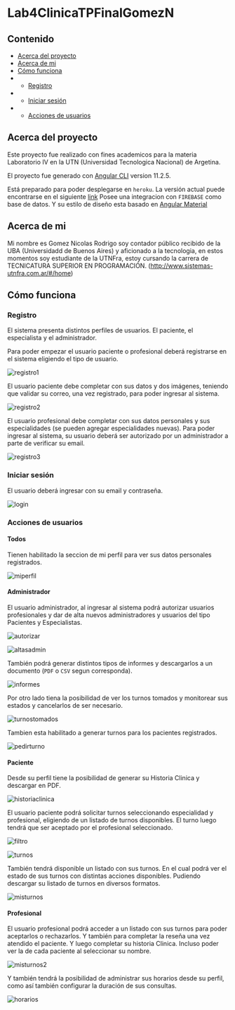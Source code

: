# Lab4ClinicaTPFinalGomezN

## Contenido

* [Acerca del proyecto](#acerca-del-proyecto)
* [Acerca de mi](#acerca-de-mi)
* [Cómo funciona](#cómo-funciona)
* - [Registro](#registro)
* - [Iniciar sesión](#iniciar-sesión)
* - [Acciones de usuarios](#acciones-de-usuarios)
## Acerca del proyecto

Este proyecto fue realizado con fines academicos para la materia Laboratorio IV en la UTN (Universidad Tecnologica Nacional) de Argetina.

El proyecto fue generado con [Angular CLI](https://github.com/angular/angular-cli) version 11.2.5.

Está preparado para poder desplegarse en `heroku`. La versión actual puede encontrarse en el siguiente [link](https://lab4clinicatpfinal-gomezn.herokuapp.com/)
Posee una integracion con `FIREBASE` como base de datos. Y su estilo de diseño esta basado en [Angular Material](https://material.angular.io/)


## Acerca de mi

Mi nombre es Gomez Nicolas Rodrigo soy contador público recibido de la UBA (Universidadd de Buenos Aires) y aficionado a la tecnologia, en estos momentos soy estudiante de la UTNFra, estoy cursando la carrera de TECNICATURA SUPERIOR EN PROGRAMACIÓN.
(http://www.sistemas-utnfra.com.ar/#/home)


## Cómo funciona

### Registro
El sistema presenta distintos perfiles de usuarios. El paciente, el especialista y el administrador.

Para poder empezar el usuario paciente o profesional deberá registrarse en el sistema eligiendo el tipo de usuario.

![registro1](https://github.com/nicolasnet/TPClinicaGomezNLab4/blob/master/screenshots/registro1.png)

El usuario paciente debe completar con sus datos y dos imágenes, teniendo que validar su correo, una vez registrado, para poder ingresar al sistema.

![registro2](https://github.com/nicolasnet/TPClinicaGomezNLab4/blob/master/screenshots/registro2.png)

El usuario profesional debe completar con sus datos personales y sus especialidades (se pueden agregar especialidades nuevas). Para poder ingresar al sistema, su usuario deberá ser autorizado por un administrador a parte de verificar su email.

![registro3](https://github.com/nicolasnet/TPClinicaGomezNLab4/blob/master/screenshots/registro3.png)

### Iniciar sesión

El usuario deberá ingresar con su email y contraseña.

![login](https://github.com/nicolasnet/TPClinicaGomezNLab4/blob/master/screenshots/login.png)

### Acciones de usuarios

#### Todos

Tienen habilitado la seccion de mi perfil para ver sus datos personales registrados.

![miperfil](https://github.com/nicolasnet/TPClinicaGomezNLab4/blob/master/screenshots/miperfil.png)

#### Administrador

El usuario administrador, al ingresar al sistema podrá autorizar usuarios profesionales y dar de alta nuevos administradores y usuarios del tipo Pacientes y Especialistas.

![autorizar](https://github.com/nicolasnet/TPClinicaGomezNLab4/blob/master/screenshots/autorizar.png)

![altasadmin](https://github.com/nicolasnet/TPClinicaGomezNLab4/blob/master/screenshots/altasadmin.png)

También podrá generar distintos tipos de informes y descargarlos a un documento (`PDF` o `CSV` segun corresponda).

![informes](https://github.com/nicolasnet/TPClinicaGomezNLab4/blob/master/screenshots/grafico.png)

Por otro lado tiena la posibilidad de ver los turnos tomados y monitorear sus estados y cancelarlos de ser necesario.

![turnostomados](https://github.com/nicolasnet/TPClinicaGomezNLab4/blob/master/screenshots/turnostomados.png)

Tambien esta habilitado a generar turnos para los pacientes registrados.

![pedirturno](https://github.com/nicolasnet/TPClinicaGomezNLab4/blob/master/screenshots/pedirturno.png)


#### Paciente

Desde su perfil tiene la posibilidad de generar su Historia Clinica y descargar en PDF.

![historiaclinica](https://github.com/nicolasnet/TPClinicaGomezNLab4/blob/master/screenshots/historiaclinica.png)

El usuario paciente podrá solicitar turnos seleccionando especialidad y profesional, eligiendo de un listado de turnos disponibles. El turno luego tendrá que ser aceptado por el profesional seleccionado.

![filtro](https://github.com/nicolasnet/TPClinicaGomezNLab4/blob/master/screenshots/filtroespecialidad.png)

![turnos](https://github.com/nicolasnet/TPClinicaGomezNLab4/blob/master/screenshots/turnos.png)

También tendrá disponible un listado con sus turnos. En el cual podrá ver el estado de sus turnos con distintas acciones disponibles. Pudiendo descargar su listado de turnos en diversos formatos.

![misturnos](https://github.com/nicolasnet/TPClinicaGomezNLab4/blob/master/screenshots/misturnos.png)


#### Profesional

El usuario profesional podrá acceder a un listado con sus turnos para poder aceptarlos o rechazarlos. Y también para completar la reseña una vez atendido el paciente. Y luego completar su historia Clinica. Incluso poder ver la de cada paciente al seleccionar su nombre.

![misturnos2](https://github.com/nicolasnet/TPClinicaGomezNLab4/blob/master/screenshots/misturnosespecialistas.png)

Y también tendrá la posibilidad de administrar sus horarios desde su perfil, como así también configurar la duración de sus consultas.

![horarios](https://github.com/nicolasnet/TPClinicaGomezNLab4/blob/master/screenshots/mishorarios.png)